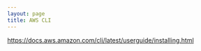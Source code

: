 ```yaml
---
layout: page
title: AWS CLI
---
```


https://docs.aws.amazon.com/cli/latest/userguide/installing.html